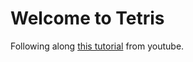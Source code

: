 # Welcome to Tetris

Following along [this tutorial](https://www.youtube.com/watch?v=rAUn1Lom6dw) from youtube.
